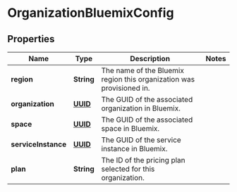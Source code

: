 
# OrganizationBluemixConfig

## Properties
Name | Type | Description | Notes
------------ | ------------- | ------------- | -------------
**region** | **String** | The name of the Bluemix region this organization was provisioned in. | 
**organization** | [**UUID**](UUID.md) | The GUID of the associated organization in Bluemix. | 
**space** | [**UUID**](UUID.md) | The GUID of the associated space in Bluemix. | 
**serviceInstance** | [**UUID**](UUID.md) | The GUID of the service instance in Bluemix. | 
**plan** | **String** | The ID of the pricing plan selected for this organization. | 



